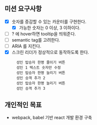 ## 미션 요구사항

- [x] 숫자를 증감할 수 있는 카운터를 구현한다.
  - [x] 가능한 숫자는 0 이상, 3 이하이다.
- [ ] ? 에 hover하면 tooltip을 띄워준다.
- [ ] semantic tag를 고려한다.
- [ ] ARIA 를 지킨다.
- [x] 스크린 리더가 정상적으로 동작하도록 한다.
  ```
    성인 탑승자 한명 줄이기 버튼
    성인 1 텍스트 숫자만 수정
    성인 탑승자 한명 늘리기 버튼
    성인 승객 추가 2
    성인 탑승자 한명 늘리기 버튼
    성인 승객 추가 3
  ```

## 개인적인 목표

- webpack, babel 기반 react 개발 환경 구축
